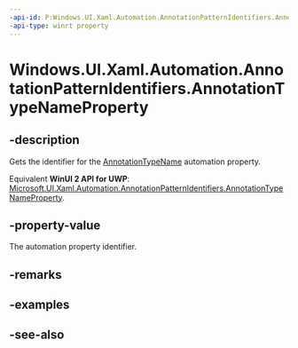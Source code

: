 ```yaml
---
-api-id: P:Windows.UI.Xaml.Automation.AnnotationPatternIdentifiers.AnnotationTypeNameProperty
-api-type: winrt property
---
```


<!-- Property syntax
public Windows.UI.Xaml.Automation.AutomationProperty AnnotationTypeNameProperty { get; }
-->

# Windows.UI.Xaml.Automation.AnnotationPatternIdentifiers.AnnotationTypeNameProperty

## -description
Gets the identifier for the [AnnotationTypeName](../windows.ui.xaml.automation.provider/iannotationprovider_annotationtypename.md) automation property.

Equivalent **WinUI 2 API for UWP**: [Microsoft.UI.Xaml.Automation.AnnotationPatternIdentifiers.AnnotationTypeNameProperty](/windows/winui/api/microsoft.ui.xaml.automation.annotationpatternidentifiers.annotationtypenameproperty).

## -property-value
The automation property identifier.

## -remarks

## -examples

## -see-also
